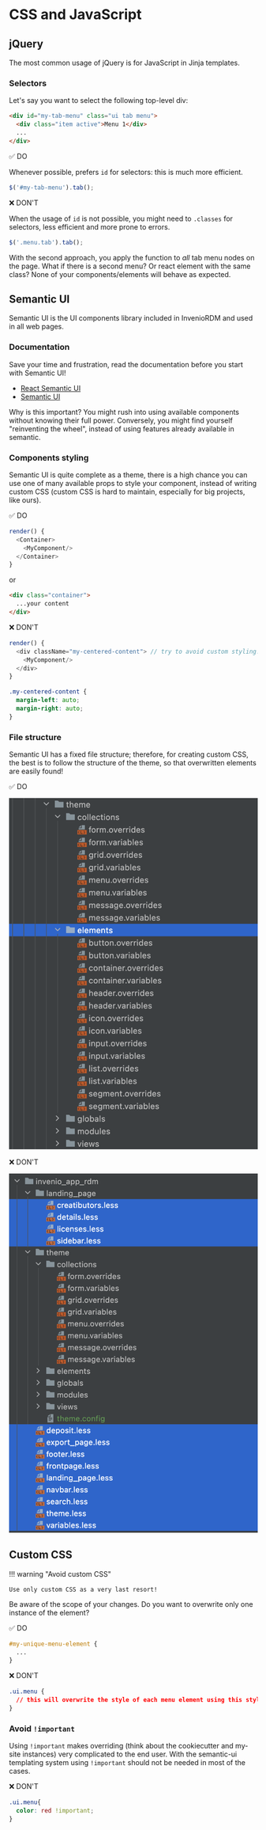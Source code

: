 # CSS and JavaScript

## jQuery

The most common usage of jQuery is for JavaScript in Jinja templates.

### Selectors

Let's say you want to select the following top-level div:

```html
<div id="my-tab-menu" class="ui tab menu">
  <div class="item active">Menu 1</div>
  ...
</div>
```

✅ DO

Whenever possible, prefers `id` for selectors: this is much more efficient.

```javascript
$('#my-tab-menu').tab();
```

❌ DON'T

When the usage of `id` is not possible, you might need to `.classes` for selectors, less efficient and more prone to errors.

```javascript
$('.menu.tab').tab();
```

With the second approach, you apply the function to _all_ tab menu nodes on the page. What if there is a second menu? Or react element with the same class? None of your components/elements will behave as expected.

## Semantic UI

Semantic UI is the UI components library included in InvenioRDM and used in all web pages.

### Documentation

Save your time and frustration, read the documentation before you start with Semantic UI!

- [React Semantic UI](https://react.semantic-ui.com/)
- [Semantic UI](https://semantic-ui.com/)

Why is this important? You might rush into using available components without knowing their full power. Conversely, you might find yourself "reinventing the wheel", instead of using features already available in semantic.

### Components styling

Semantic UI is quite complete as a theme, there is a high chance you can use one of many available props to style your component, instead of writing custom CSS (custom CSS is hard to maintain, especially for big projects, like ours).

✅ DO

```javascript
render() {
  <Container>
    <MyComponent/>
  </Container>
}
```

or

```html
<div class="container">
  ...your content
</div>
```

❌ DON'T

```javascript
render() {
  <div className="my-centered-content"> // try to avoid custom styling!
    <MyComponent/>
  </div>
}
```

```css
.my-centered-content {
  margin-left: auto;
  margin-right: auto;
}
```

### File structure

Semantic UI has a fixed file structure; therefore, for creating custom CSS, the best is to follow the structure of the theme, so that overwritten elements are easily found!

✅ DO

![Semantic file structure](img/semantic-structure.png)

❌ DON'T

![Semantic file structure](img/not-advised-structure.png)

## Custom CSS

!!! warning "Avoid custom CSS"

    Use only custom CSS as a very last resort!

Be aware of the scope of your changes. Do you want to overwrite only one instance of the element?

✅ DO

```css
#my-unique-menu-element {
  ...
}
```

❌ DON'T

```css
.ui.menu {
  // this will overwrite the style of each menu element using this stylesheet!
}
```

### Avoid ``!important``

Using `!important` makes overriding (think about the cookiecutter and my-site instances) very complicated to the end user. With the semantic-ui templating system using `!important` should not be needed in most of the cases.

❌ DON'T

```css
.ui.menu{
  color: red !important;
}
```
